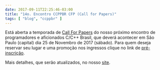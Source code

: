 ```yaml
---
date: 2017-09-11T22:25:46-03:00
title: "14o. Encontro CCPPBR CFP (Call for Papers)"
tags: [ "blog", "ccppbr" ]
---
```

Está aberta a temporada de [Call For Papers](https://goo.gl/forms/bFkQYWrJvjoitdT43) do nosso próximo encontro de programadores e aficionados C/C++ Brasil, que deverá acontecer em São Paulo (capital) dia 25 de Novembro de 2017 (sábado). Para quem deseja reservar seu lugar e uma promoção nos ingressos clique no link de [pré-inscrição](https://goo.gl/forms/EBg9iLU7DgSTpfVW2).

Mais detalhes, que serão atualizados, no nosso [site](http://ccppbrasil.github.io/).
